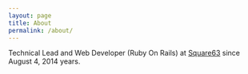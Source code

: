 ```yaml
---
layout: page
title: About
permalink: /about/
---
```


Technical Lead and Web Developer (Ruby On Rails) at [Square63](https://www.square63.com/) since August 4, 2014 years.
